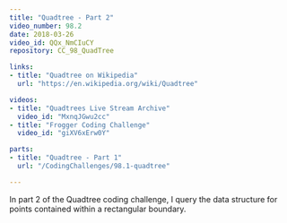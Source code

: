 ```yaml
---
title: "Quadtree - Part 2"
video_number: 98.2
date: 2018-03-26
video_id: QQx_NmCIuCY
repository: CC_98_QuadTree

links:
- title: "Quadtree on Wikipedia"
  url: "https://en.wikipedia.org/wiki/Quadtree"

videos:
- title: "Quadtrees Live Stream Archive"
  video_id: "MxnqJGwu2cc"
- title: "Frogger Coding Challenge"
  video_id: "giXV6xErw0Y"

parts:
- title: "Quadtree - Part 1"
  url: "/CodingChallenges/98.1-quadtree"

---
```


In part 2 of the Quadtree coding challenge, I query the data structure for points contained within a rectangular boundary.
